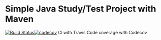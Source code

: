 # Simple Java Study/Test Project with Maven
[![Build Status](https://travis-ci.com/herdin/SimpleJava.svg?branch=master)](https://travis-ci.com/herdin/SimpleJava)[![codecov](https://codecov.io/gh/herdin/SimpleJava/branch/master/graph/badge.svg)](https://codecov.io/gh/herdin/SimpleJava)
CI with Travis
Code coverage with Codecov
